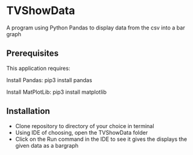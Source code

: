 # TVShowData

A program using Python Pandas to display data from the csv into a bar graph

## Prerequisites

This application requires:

Install Pandas: pip3 install pandas

Install MatPlotLib: pip3 install matplotlib

## Installation
- Clone repository to directory of your choice in terminal
- Using IDE of choosing, open the TVShowData folder
- Click on the Run command in the IDE to see it gives the displays the given data as a bargraph
